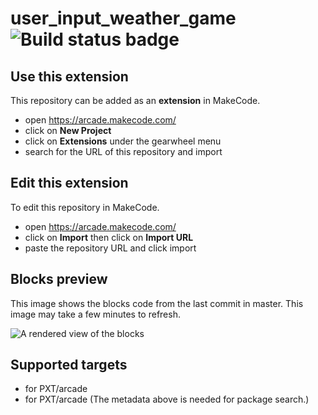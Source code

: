 # user_input_weather_game ![Build status badge](https://github.com/michaelbraunrentonschools/user_input_weather_game/workflows/MakeCode/badge.svg)



## Use this extension

This repository can be added as an **extension** in MakeCode.

* open https://arcade.makecode.com/
* click on **New Project**
* click on **Extensions** under the gearwheel menu
* search for the URL of this repository and import

## Edit this extension

To edit this repository in MakeCode.

* open https://arcade.makecode.com/
* click on **Import** then click on **Import URL**
* paste the repository URL and click import

## Blocks preview

This image shows the blocks code from the last commit in master.
This image may take a few minutes to refresh.

![A rendered view of the blocks](https://github.com/michaelbraunrentonschools/user_input_weather_game/raw/master/.makecode/blocks.png)

## Supported targets

* for PXT/arcade
* for PXT/arcade
(The metadata above is needed for package search.)

